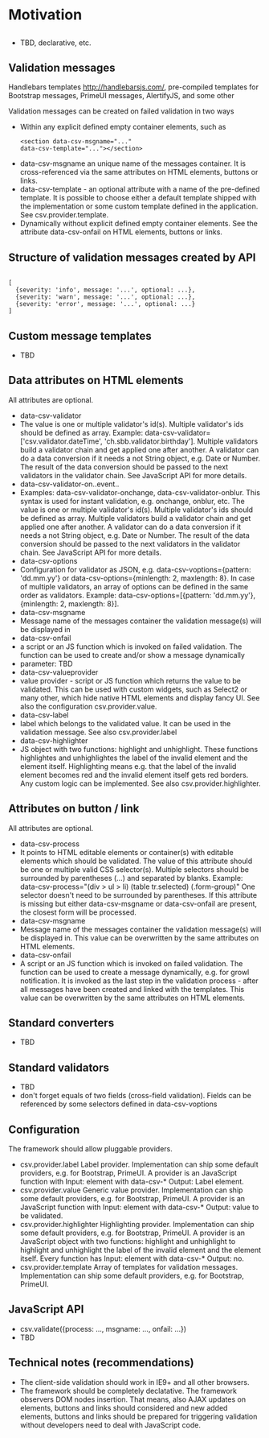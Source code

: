 # Motivation

##
- TBD, declarative, etc.

## Validation messages
Handlebars templates http://handlebarsjs.com/, pre-compiled templates for Bootstrap messages, PrimeUI messages, AlertifyJS, and some other

Validation messages can be created on failed validation in two ways
- Within any explicit defined empty container elements, such as <pre><code>&lt;section data-csv-msgname=&quot;...&quot; data-csv-template=&quot;...&quot;&gt;&lt;/section&gt;</code></pre>
 - data-csv-msgname an unique name of the messages container. It is cross-referenced via the same attributes on HTML elements, buttons or links. 
 - data-csv-template - an optional attribute with a name of the pre-defined template. It is possible to choose either a default template shipped with the implementation or some custom template defined in the application. See csv.provider.template.
- Dynamically without explicit defined empty container elements. See the attribute data-csv-onfail on HTML elements, buttons or links.

## Structure of validation messages created by API
<pre><code>
[
  {severity: 'info', message: '...', optional: ...},
  {severity: 'warn', message: '...', optional: ...},
  {severity: 'error', message: '...', optional: ...}
]
</code></pre>

## Custom message templates
- TBD

## Data attributes on HTML elements
All attributes are optional.
- data-csv-validator
 - The value is one or multiple validator's id(s). Multiple validator's ids should be defined as array. Example: data-csv-validator=['csv.validator.dateTime', 'ch.sbb.validator.birthday']. Multiple validators build a validator chain and get applied one after another. A validator can do a data conversion if it needs a not String object, e.g. Date or Number. The result of the data conversion should be passed to the next validators in the validator chain. See JavaScript API for more details.
- data-csv-validator-on..event..
 - Examples: data-csv-validator-onchange, data-csv-validator-onblur. This syntax is used for instant validation, e.g. onchange, onblur, etc. The value is one or multiple validator's id(s). Multiple validator's ids should be defined as array. Multiple validators build a validator chain and get applied one after another. A validator can do a data conversion if it needs a not String object, e.g. Date or Number. The result of the data conversion should be passed to the next validators in the validator chain. See JavaScript API for more details.
- data-csv-options
 - Configuration for validator as JSON, e.g. data-csv-voptions={pattern: 'dd.mm.yy'} or data-csv-options={minlength: 2, maxlength: 8}. In case of multiple validators, an array of options can be defined in the same order as validators. Example: data-csv-options=[{pattern: 'dd.mm.yy'}, {minlength: 2, maxlength: 8}]. 
- data-csv-msgname
 - Message name of the messages container the validation message(s) will be displayed in
- data-csv-onfail
 - a script or an JS function which is invoked on failed validation. The function can be used to create and/or show a message dynamically
 - parameter: TBD
- data-csv-valueprovider
 - value provider - script or JS function which returns the value to be validated. This can be used with custom widgets, such as Select2 or many other, which hide native HTML elements and display fancy UI. See also the configuration csv.provider.value.
- data-csv-label
 - label which belongs to the validated value. It can be used in the validation message. See also csv.provider.label
- data-csv-highlighter
 - JS object with two functions: highlight and unhighlight. These functions highlightes and unhighlightes the label of the invalid element and the element itself. Highlighting means e.g. that the label of the invalid element becomes red and the invalid element itself gets red borders. Any custom logic can be implemented. See also csv.provider.highlighter.
 
## Attributes on button / link
All attributes are optional.
- data-csv-process
 - It points to HTML editable elements or container(s) with editable elements which should be validated. The value of this attribute should be one or multiple valid CSS selector(s). Multiple selectors should be surrounded by parentheses (...) and separated by blanks. Example: data-csv-process="(div > ul > li) (table tr.selected) (.form-group)" One selector doesn't need to be surrounded by parentheses. If this attribute is missing but either data-csv-msgname or data-csv-onfail are present, the closest form will be processed.
- data-csv-msgname
 - Message name of the messages container the validation message(s) will be displayed in. This value can be overwritten by the same attributes on HTML elements.
- data-csv-onfail
 - A script or an JS function which is invoked on failed validation. The function can be used to create a message dynamically, e.g. for growl notification. It is invoked as the last step in the validation process - after all messages have been created and linked with the templates. This value can be overwritten by the same attributes on HTML elements.

## Standard converters
- TBD

## Standard validators
- TBD
- don't forget equals of two fields (cross-field validation). Fields can be referenced by some selectors defined in data-csv-voptions
 
## Configuration
The framework should allow pluggable providers.
 - csv.provider.label Label provider. Implementation can ship some default providers, e.g. for Bootstrap, PrimeUI. A provider is an JavaScript function with Input: element with data-csv-* Output: Label element.
 - csv.provider.value Generic value provider. Implementation can ship some default providers, e.g. for Bootstrap, PrimeUI. A provider is an JavaScript function with Input: element with data-csv-* Output: value to be validated.
 - csv.provider.highlighter Highlighting provider. Implementation can ship some default providers, e.g. for Bootstrap, PrimeUI. A provider is an JavaScript object with two functions: highlight and unhighlight to highlight and unhighlight the label of the invalid element and the element itself. Every function has Input: element with data-csv-* Output: no.
 - csv.provider.template Array of templates for validation messages. Implementation can ship some default providers, e.g. for Bootstrap, PrimeUI.
 
## JavaScript API
 - csv.validate({process: ..., msgname: ..., onfail: ...})
 - TBD

## Technical notes (recommendations)
 - The client-side validation should work in IE9+ and all other browsers.
 - The framework should be completely declatative. The framework observers DOM nodes insertion. That means, also AJAX updates on elements, buttons and links should considered and new added elements, buttons and links should be prepared for triggering validation without developers need to deal with JavaScript code.
